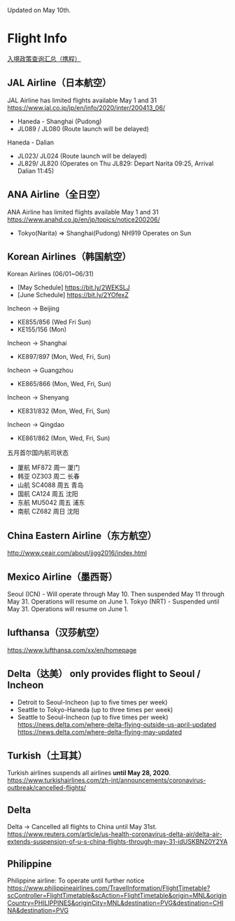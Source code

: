 Updated on May 10th.

# Flight Info

[入境政策查询汇总（携程）](https://contents.ctrip.com/huodong/prtemplate/index/PrTemplatePb3opG)

## JAL Airline（日本航空）
JAL Airline has limited flights available May 1 and 31	https://www.jal.co.jp/jp/en/info/2020/inter/200413_06/
* Haneda - Shanghai (Pudong)	 
* JL089 / JL080 (Route launch will be delayed)

Haneda - Dalian	
* JL023/ JL024 (Route launch will be delayed)
* JL829/ JL820 (Operates on Thu JL829: Depart Narita 09:25, Arrival Dalian 11:45)

## ANA Airline（全日空）
ANA Airline has limited flights available May 1 and 31	
https://www.anahd.co.jp/en/jp/topics/notice200206/
* Tokyo(Narita) ⇒ Shanghai(Pudong) NH919 Operates on Sun	

## Korean Airlines（韩国航空）
Korean Airlines (06/01~06/31)
* [May Schedule] https://bit.ly/2WEKSLJ
* [June Schedule] https://bit.ly/2YOfexZ

Incheon -> Beijing
* KE855/856 (Wed Fri Sun)
* KE155/156 (Mon)

Incheon -> Shanghai
* KE897/897 (Mon, Wed, Fri, Sun)

Incheon -> Guangzhou
* KE865/866 (Mon, Wed, Fri, Sun)

Incheon -> Shenyang
* KE831/832 (Mon, Wed, Fri, Sun)

Incheon -> Qingdao
* KE861/862 (Mon, Wed, Fri, Sun)

五月首尔国内航司状态 
* 厦航	MF872	周一	厦门
* 韩亚	OZ303	周二	长春
* 山航	SC4088	周五	青岛
* 国航	CA124	周五	沈阳
* 东航	MU5042	周五	浦东
* 南航	CZ682	周日	沈阳

## China Eastern Airline（东方航空）
http://www.ceair.com/about/jjgg2016/index.html

## Mexico Airline（墨西哥）
Seoul (ICN) - Will operate through May 10. Then suspended May 11 through May 31. Operations will resume on June 1.
Tokyo (NRT) - Suspended until May 31. Operations will resume on June 1.

## lufthansa（汉莎航空）
https://www.lufthansa.com/xx/en/homepage

## Delta（达美） only provides flight to Seoul / Incheon
* Detroit to Seoul-Incheon (up to five times per week)
* Seattle to Tokyo-Haneda (up to three times per week)
* Seattle to Seoul-Incheon (up to five times per week)
https://news.delta.com/where-delta-flying-outside-us-april-updated
https://news.delta.com/where-delta-flying-may-updated

## Turkish（土耳其）
Turkish airlines suspends all airlines **until May 28, 2020**.
https://www.turkishairlines.com/zh-int/announcements/coronavirus-outbreak/cancelled-flights/


## Delta
Delta -> Cancelled all flights to China until May 31st. 
https://www.reuters.com/article/us-health-coronavirus-delta-air/delta-air-extends-suspension-of-u-s-china-flights-through-may-31-idUSKBN20Y2YA

## Philippine
Philippine airline: To operate until further notice https://www.philippineairlines.com/TravelInformation/FlightTimetable?scController=FlightTimetable&scAction=FlightTimetable&origin=MNL&originCountry=PHILIPPINES&originCity=MNL&destination=PVG&destination=CHINA&destination=PVG


